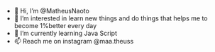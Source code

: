 - 👋 Hi, I’m @MatheusNaoto
- 👀 I’m interested in learn new things and do things that helps me to become 1%better every day 
- 🌱 I’m currently learning Java Script
- 📫 Reach me on instagram @maa.theuss

<!---
MatheusNaoto/MatheusNaoto is a ✨ special ✨ repository because its `README.md` (this file) appears on your GitHub profile.
You can click the Preview link to take a look at your changes.
--->
